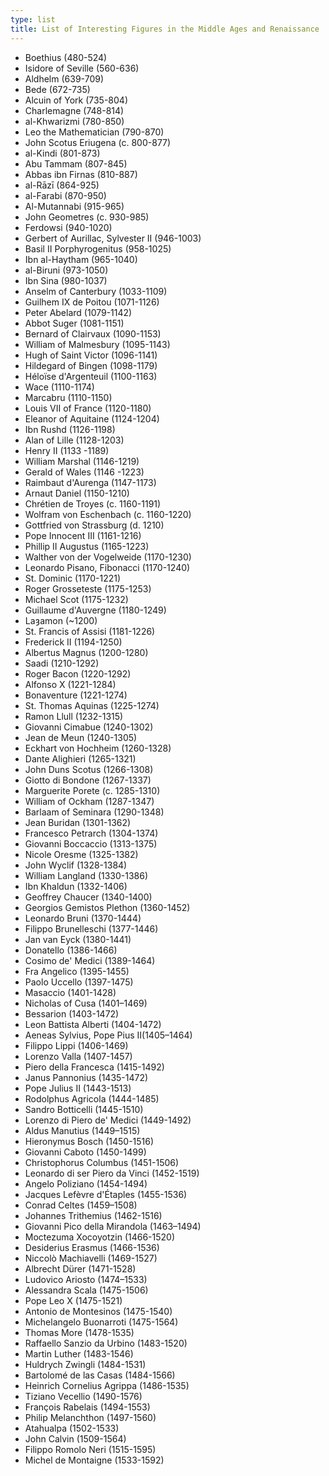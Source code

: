 ```yaml
---
type: list
title: List of Interesting Figures in the Middle Ages and Renaissance
---
```

- Boethius (480-524)
- Isidore of Seville (560-636)
- Aldhelm (639-709)
- Bede (672-735)
- Alcuin of York (735-804)
- Charlemagne (748-814)
- al-Khwarizmi (780-850)
- Leo the Mathematician (790-870)
- John Scotus Eriugena (c. 800-877)
- al-Kindi (801-873)
- Abu Tammam (807-845)
- Abbas ibn Firnas (810-887)
- al-Rāzī (864-925)
- al-Farabi (870-950)
- Al-Mutannabi (915-965)
- John Geometres (c. 930-985)
- Ferdowsi (940-1020)
- Gerbert of Aurillac, Sylvester II (946-1003)
- Basil II Porphyrogenitus (958-1025)
- Ibn al-Haytham (965-1040)
- al-Biruni (973-1050)
- Ibn Sina (980-1037)
- Anselm of Canterbury (1033-1109)
- Guilhem IX de Poitou (1071-1126)
- Peter Abelard (1079-1142)
- Abbot Suger (1081-1151)
- Bernard of Clairvaux (1090-1153)
- William of Malmesbury (1095-1143)
- Hugh of Saint Victor (1096-1141)
- Hildegard of Bingen (1098-1179)
- Héloïse d'Argenteuil (1100-1163)
- Wace (1110-1174)
- Marcabru (1110-1150)
- Louis VII of France (1120-1180)
- Eleanor of Aquitaine (1124-1204)
- Ibn Rushd (1126-1198)
- Alan of Lille (1128-1203)
- Henry II (1133 -1189)
- William Marshal (1146-1219)
- Gerald of Wales (1146 -1223)
- Raimbaut d'Aurenga (1147-1173)
- Arnaut Daniel (1150-1210)
- Chrétien de Troyes (c. 1160-1191)
- Wolfram von Eschenbach (c. 1160-1220)
- Gottfried von Strassburg (d. 1210)
- Pope Innocent III (1161-1216)
- Phillip II Augustus (1165-1223)
- Walther von der Vogelweide (1170-1230)
- Leonardo Pisano, Fibonacci (1170-1240)
- St. Dominic (1170-1221)
- Roger Grosseteste (1175-1253)
- Michael Scot (1175-1232)
- Guillaume d'Auvergne (1180-1249)
- Laȝamon (~1200)
- St. Francis of Assisi (1181-1226)
- Frederick II (1194-1250)
- Albertus Magnus (1200-1280)
- Saadi (1210-1292)
- Roger Bacon (1220-1292)
- Alfonso X (1221-1284)
- Bonaventure (1221-1274)
- St. Thomas Aquinas (1225-1274)
- Ramon Llull (1232-1315)
- Giovanni Cimabue (1240-1302)
- Jean de Meun (1240-1305)
- Eckhart von Hochheim (1260-1328)
- Dante Alighieri (1265-1321)
- John Duns Scotus (1266-1308)
- Giotto di Bondone (1267-1337)
- Marguerite Porete (c. 1285-1310)
- William of Ockham (1287-1347)
- Barlaam of Seminara (1290-1348) 
- Jean Buridan (1301-1362) 
- Francesco Petrarch (1304-1374) 
- Giovanni Boccaccio (1313-1375) 
- Nicole Oresme (1325-1382) 
- John Wyclif (1328-1384) 
- William Langland (1330-1386) 
- Ibn Khaldun (1332-1406) 
- Geoffrey Chaucer (1340-1400) 
- Georgios Gemistos Plethon (1360-1452) 
- Leonardo Bruni (1370-1444) 
- Filippo Brunelleschi (1377-1446) 
- Jan van Eyck (1380-1441) 
- Donatello (1386-1466) 
- Cosimo de' Medici (1389-1464) 
- Fra Angelico (1395-1455) 
- Paolo Uccello (1397-1475) 
- Masaccio (1401-1428) 
- Nicholas of Cusa (1401–1469) 
- Bessarion (1403-1472) 
- Leon Battista Alberti (1404-1472) 
- Aeneas Sylvius, Pope Pius II(1405–1464) 
- Filippo Lippi (1406-1469) 
- Lorenzo Valla (1407-1457) 
- Piero della Francesca (1415-1492) 
- Janus Pannonius (1435-1472) 
- Pope Julius II (1443-1513) 
- Rodolphus Agricola (1444-1485) 
- Sandro Botticelli (1445-1510) 
- Lorenzo di Piero de' Medici (1449-1492) 
- Aldus Manutius (1449–1515) 
- Hieronymus Bosch (1450-1516) 
- Giovanni Caboto (1450-1499) 
- Christophorus Columbus (1451-1506) 
- Leonardo di ser Piero da Vinci (1452-1519) 
- Angelo Poliziano (1454-1494) 
- Jacques Lefèvre d'Étaples (1455-1536) 
- Conrad Celtes (1459–1508) 
- Johannes Trithemius (1462-1516) 
- Giovanni Pico della Mirandola (1463–1494) 
- Moctezuma Xocoyotzin (1466-1520) 
- Desiderius Erasmus (1466-1536) 
- Niccolò Machiavelli (1469-1527) 
- Albrecht Dürer (1471-1528) 
- Ludovico Ariosto (1474–1533) 
- Alessandra Scala (1475-1506) 
- Pope Leo X (1475-1521) 
- Antonio de Montesinos (1475-1540) 
- Michelangelo Buonarroti (1475-1564) 
- Thomas More (1478-1535) 
- Raffaello Sanzio da Urbino (1483-1520) 
- Martin Luther (1483-1546) 
- Huldrych Zwingli (1484-1531) 
- Bartolomé de las Casas (1484-1566) 
- Heinrich Cornelius Agrippa (1486-1535) 
- Tiziano Vecellio (1490-1576) 
- François Rabelais (1494-1553) 
- Philip Melanchthon (1497-1560) 
- Atahualpa (1502-1533) 
- John Calvin (1509-1564) 
- Filippo Romolo Neri (1515-1595) 
- Michel de Montaigne (1533-1592)